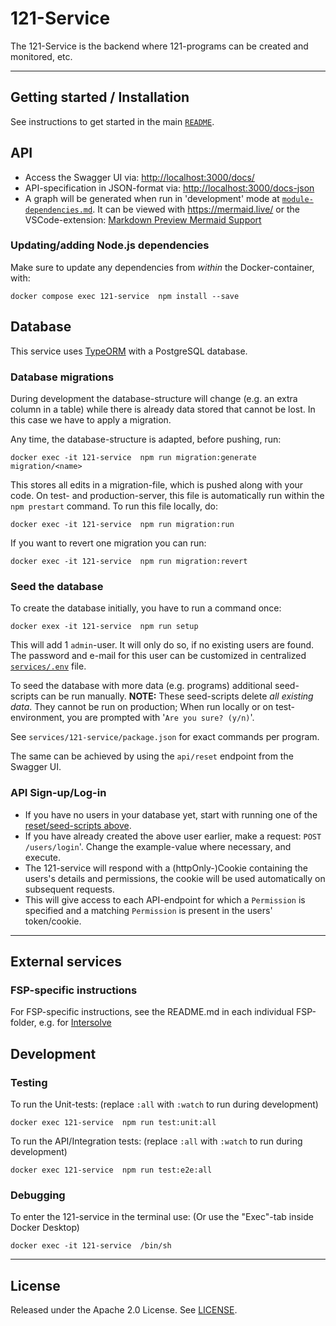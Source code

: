 # 121-Service

The 121-Service is the backend where 121-programs can be created and monitored, etc.

---

## Getting started / Installation

See instructions to get started in the main [`README`](../../README.md#getting-started).

## API

- Access the Swagger UI via: <http://localhost:3000/docs/>
- API-specification in JSON-format via: <http://localhost:3000/docs-json>
- A graph will be generated when run in 'development' mode at [`module-dependencies.md`](./module-dependencies.md).
  It can be viewed with <https://mermaid.live/> or the VSCode-extension: [Markdown Preview Mermaid Support](https://marketplace.visualstudio.com/items?itemName=bierner.markdown-mermaid)

### Updating/adding Node.js dependencies

Make sure to update any dependencies from _within_ the Docker-container, with:

    docker compose exec 121-service  npm install --save

## Database

This service uses [TypeORM](https://typeorm.io/) with a PostgreSQL database.

### Database migrations

During development the database-structure will change (e.g. an extra column in a table) while there is already data stored that cannot be lost. In this case we have to apply a migration.

Any time, the database-structure is adapted, before pushing, run:

    docker exec -it 121-service  npm run migration:generate migration/<name>

This stores all edits in a migration-file, which is pushed along with your code.
On test- and production-server, this file is automatically run within the `npm prestart` command.
To run this file locally, do:

    docker exec -it 121-service  npm run migration:run

If you want to revert one migration you can run:

    docker exec -it 121-service  npm run migration:revert

### Seed the database

To create the database initially, you have to run a command once:

    docker exex -it 121-service  npm run setup

This will add 1 `admin`-user. It will only do so, if no existing users are found. The password and e-mail for this user can be customized in centralized [`services/.env`](../.env.example) file.

To seed the database with more data (e.g. programs) additional seed-scripts can be run manually.
**NOTE:** These seed-scripts delete _all existing data_. They cannot be run on production; When run locally or on test-environment, you are prompted with '`Are you sure? (y/n)`'.

See `services/121-service/package.json` for exact commands per program.

The same can be achieved by using the `api/reset` endpoint from the Swagger UI.

### API Sign-up/Log-in

- If you have no users in your database yet, start with running one of the [reset/seed-scripts above](#seed-the-database).
- If you have already created the above user earlier, make a request: `POST /users/login`'. Change the example-value where necessary, and execute.
- The 121-service will respond with a (httpOnly-)Cookie containing the users's details and permissions, the cookie will be used automatically on subsequent requests.
- This will give access to each API-endpoint for which a `Permission` is specified and a matching `Permission` is present in the users' token/cookie.

---

## External services

### FSP-specific instructions

For FSP-specific instructions, see the README.md in each individual FSP-folder, e.g. for [Intersolve](./src/payments/fsp-integration/intersolve/README.md)

## Development

### Testing

To run the Unit-tests: (replace `:all` with `:watch` to run during development)

    docker exec 121-service  npm run test:unit:all

To run the API/Integration tests: (replace `:all` with `:watch` to run during development)

    docker exec 121-service  npm run test:e2e:all

### Debugging

To enter the 121-service in the terminal use: (Or use the "Exec"-tab inside Docker Desktop)

    docker exec -it 121-service  /bin/sh

---

## License

Released under the Apache 2.0 License. See [LICENSE](LICENSE).
